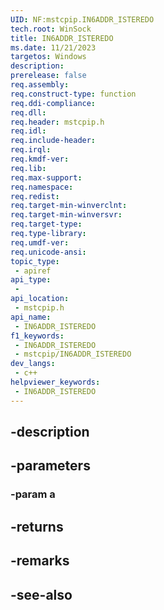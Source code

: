 ```yaml
---
UID: NF:mstcpip.IN6ADDR_ISTEREDO
tech.root: WinSock
title: IN6ADDR_ISTEREDO
ms.date: 11/21/2023
targetos: Windows
description: 
prerelease: false
req.assembly: 
req.construct-type: function
req.ddi-compliance: 
req.dll: 
req.header: mstcpip.h
req.idl: 
req.include-header: 
req.irql: 
req.kmdf-ver: 
req.lib: 
req.max-support: 
req.namespace: 
req.redist: 
req.target-min-winverclnt: 
req.target-min-winversvr: 
req.target-type: 
req.type-library: 
req.umdf-ver: 
req.unicode-ansi: 
topic_type:
 - apiref
api_type:
 - 
api_location:
 - mstcpip.h
api_name:
 - IN6ADDR_ISTEREDO
f1_keywords:
 - IN6ADDR_ISTEREDO
 - mstcpip/IN6ADDR_ISTEREDO
dev_langs:
 - c++
helpviewer_keywords:
 - IN6ADDR_ISTEREDO
---
```


## -description

## -parameters

### -param a

## -returns

## -remarks

## -see-also


